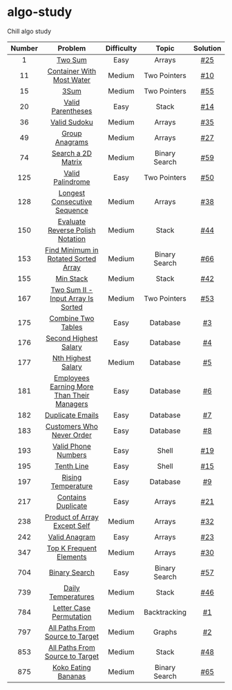 # algo-study
Chill algo study

| Number |                                                             Problem                                                             | Difficulty |     Topic     |        Solution         |
|:------:|:-------------------------------------------------------------------------------------------------------------------------------:|:----------:|:-------------:|:-----------------------:|
|   1    |                                        [Two Sum](https://leetcode.com/problems/two-sum/)                                        |    Easy    |    Arrays     | [#25](/../../issues/25) |
|   11   |                      [Container With Most Water](https://leetcode.com/problems/container-with-most-water/)                      |   Medium   | Two Pointers  | [#10](/../../issues/10) |
|   15   |                                           [3Sum](https://leetcode.com/problems/3sum/)                                           |   Medium   | Two Pointers  | [#55](/../../issues/55) |
|   20   |                              [Valid Parentheses](https://leetcode.com/problems/valid-parentheses/)                              |    Easy    |     Stack     | [#14](/../../issues/14) |
|   36   |                                   [Valid Sudoku](https://leetcode.com/problems/valid-sudoku/)                                   |   Medium   |    Arrays     | [#35](/../../issues/35) |
|   49   |                                 [Group Anagrams](https://leetcode.com/problems/group-anagrams/)                                 |   Medium   |    Arrays     | [#27](/../../issues/27) |
|   74   |                             [Search a 2D Matrix](https://leetcode.com/problems/search-a-2d-matrix/)                             |   Medium   | Binary Search | [#59](/../../issues/59) |
|  125   |                               [Valid Palindrome](https://leetcode.com/problems/valid-palindrome/)                               |    Easy    | Two Pointers  | [#50](/../../issues/50) |
|  128   |                   [Longest Consecutive Sequence](https://leetcode.com/problems/longest-consecutive-sequence/)                   |   Medium   |    Arrays     | [#38](/../../issues/38) |
|  150   |               [Evaluate Reverse Polish Notation](https://leetcode.com/problems/evaluate-reverse-polish-notation/)               |   Medium   |     Stack     | [#44](/../../issues/44) |
|  153   |               [Find Minimum in Rotated Sorted Array](https://leetcode.com/problems/find-minimum-in-rotated-sorted-array/)               |   Medium   |     Binary Search     | [#66](/../../issues/66) |
|  155   |                                      [Min Stack](https://leetcode.com/problems/min-stack/)                                      |   Medium   |     Stack     | [#42](/../../issues/42) |
|  167   |        [Two Sum II - Input Array Is Sorted](https://leetcode.com/problems/two-sum-ii-input-array-is-sorted/description/)        |   Medium   | Two Pointers  | [#53](/../../issues/53) |
|  175   |                             [Combine Two Tables](https://leetcode.com/problems/combine-two-tables/)                             |    Easy    |   Database    |  [#3](/../../issues/3)  |
|  176   |                          [Second Highest Salary](https://leetcode.com/problems/second-highest-salary/)                          |    Easy    |   Database    |  [#4](/../../issues/4)  |
|  177   |                             [Nth Highest Salary](https://leetcode.com/problems/nth-highest-salary/)                             |   Medium   |   Database    |  [#5](/../../issues/5)  |
|  181   |     [Employees Earning More Than Their Managers](https://leetcode.com/problems/employees-earning-more-than-their-managers/)     |    Easy    |   Database    |  [#6](/../../issues/6)  |
|  182   |                               [Duplicate Emails](https://leetcode.com/problems/duplicate-emails/)                               |    Easy    |   Database    |  [#7](/../../issues/7)  |
|  183   |                      [Customers Who Never Order](https://leetcode.com/problems/customers-who-never-order/)                      |    Easy    |   Database    |  [#8](/../../issues/8)  |
|  193   |                            [Valid Phone Numbers](https://leetcode.com/problems/valid-phone-numbers/)                            |    Easy    |     Shell     | [#19](/../../issues/19) |
|  195   |                                     [Tenth Line](https://leetcode.com/problems/tenth-line/)                                     |    Easy    |     Shell     | [#15](/../../issues/15) |
|  197   |                             [Rising Temperature](https://leetcode.com/problems/rising-temperature/)                             |    Easy    |   Database    |  [#9](/../../issues/9)  |
|  217   |                             [Contains Duplicate](https://leetcode.com/problems/contains-duplicate/)                             |    Easy    |    Arrays     | [#21](/../../issues/21) |
|  238   |                   [Product of Array Except Self](https://leetcode.com/problems/product-of-array-except-self/)                   |   Medium   |    Arrays     | [#32](/../../issues/32) |
|  242   |                                  [Valid Anagram](https://leetcode.com/problems/valid-anagram/)                                  |    Easy    |    Arrays     | [#23](/../../issues/23) |
|  347   |                        [Top K Frequent Elements](https://leetcode.com/problems/top-k-frequent-elements/)                        |   Medium   |    Arrays     | [#30](/../../issues/30) |
|  704   |                                  [Binary Search](https://leetcode.com/problems/binary-search/)                                  |    Easy    | Binary Search | [#57](/../../issues/57) |
|  739   |                             [Daily Temperatures](https://leetcode.com/problems/daily-temperatures/)                             |   Medium   |     Stack     | [#46](/../../issues/46) |
|  784   |                        [Letter Case Permutation](https://leetcode.com/problems/letter-case-permutation/)                        |   Medium   | Backtracking  |  [#1](/../../issues/1)  |
|  797   |                [All Paths From Source to Target](https://leetcode.com/problems/all-paths-from-source-to-target/)                |   Medium   |    Graphs     |  [#2](/../../issues/2)  |
|  853   |                           [All Paths From Source to Target](https://leetcode.com/problems/car-fleet/)                           |   Medium   |     Stack     | [#48](/../../issues/48) |
|  875   |                           [Koko Eating Bananas](https://leetcode.com/problems/koko-eating-bananas/)                           |   Medium   |     Binary Search     | [#65](/../../issues/65) |

